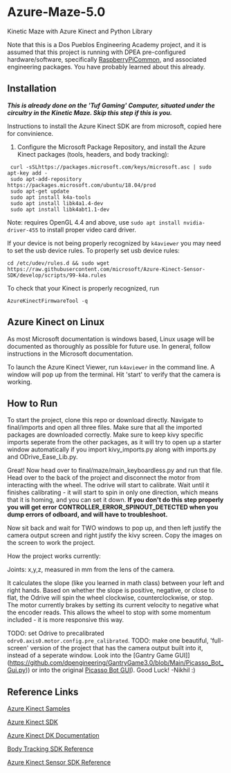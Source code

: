 # Azure-Maze-5.0
Kinetic Maze with Azure Kinect and Python Library

Note that this is a Dos Pueblos Engineering Academy project, and it is assumed that this project is running with DPEA pre-configured hardware/software, specifically [RaspberryPiCommon](https://github.com/dpengineering/RaspberryPiCommon), and associated engineering packages. You have probably learned about this already.



## Installation ##
***This is already done on the 'Tuf Gaming' Computer, situated under the circuitry in the Kinetic Maze. Skip this step if this is you.***

Instructions to install the Azure Kinect SDK are from microsoft, copied here for convinience.

1. Configure the Microsoft Package Repository, and install the Azure Kinect packages (tools, headers, and body tracking):
```
 curl -sSLhttps://packages.microsoft.com/keys/microsoft.asc | sudo apt-key add -
 sudo apt-add-repository https://packages.microsoft.com/ubuntu/18.04/prod
 sudo apt-get update
 sudo apt install k4a-tools
 sudo apt install libk4a1.4-dev
 sudo apt install libk4abt1.1-dev
```
Note: requires OpenGL 4.4 and above, use ```sudo apt install nvidia-driver-455``` to install proper video card driver.

If your device is not being properly recognized by ```k4aviewer``` you may need to set the usb device rules.
To properly set usb device rules:

```
cd /etc/udev/rules.d && sudo wget https://raw.githubusercontent.com/microsoft/Azure-Kinect-Sensor-SDK/develop/scripts/99-k4a.rules
```

To check that your Kinect is properly recognized, run
```
AzureKinectFirmwareTool -q
```


## Azure Kinect on Linux ##
As most Microsoft documentation is windows based, Linux usage will be documented as thoroughly as possible for future use. In general, follow instructions in the Microsoft documentation.

To launch the Azure Kinect Viewer, run `k4aviewer` in the command line. A window will pop up from the terminal. Hit 'start' to verify that the camera is working.

## How to Run ##

To start the project, clone this repo or download directly.
Navigate to final/imports and open all three files.
Make sure that all the imported packages are downloaded correctly. Make sure to keep kivy specific imports seperate from the other packages, as it will try to open up a starter window automatically if you import kivy_imports.py along with imports.py and ODrive_Ease_Lib.py.

Great! Now head over to final/maze/main_keyboardless.py and run that file. Head over to the back of the project and disconnect the motor from interacting with the wheel. The odrive will start to calibrate. Wait until it finishes calibrating - it will start to spin in only one direction, which means that it is homing, and you can set it down. **If you don't do this step properly you will get error CONTROLLER_ERROR_SPINOUT_DETECTED when you dump errors of odboard, and will have to troubleshoot.**

Now sit back and wait for TWO windows to pop up, and then left justify the camera output screen and right justify the kivy screen. Copy the images on the screen to work the project.

How the project works currently: 

Joints: x,y,z, measured in mm from the lens of the camera.

It calculates the slope (like you learned in math class) between your left and right hands. Based on whether the slope is positive, negative, or close to flat, the Odrive will spin the wheel clockwise, counterclockwise, or stop. 
The motor currently brakes by setting its current velocity to negative what the encoder reads. This allows the wheel to stop with some momentum included - it is more responsive this way.

TODO: set Odrive to precalibrated `odrv0.axis0.motor.config.pre_calibrated`.
TODO: make one beautiful, 'full-screen' version of the project that has the camera output built into it, instead of a seperate window. 
Look into the [Gantry Game GUI]](https://github.com/dpengineering/GantryGame3.0/blob/Main/Picasso_Bot_Gui.py)) or into the original [Picasso Bot GUI](https://github.com/nikhi1g/Picasso_Bot_Gui/blob/main/Picasso_Bot_Gui.py)). Good Luck!
-Nikhil :)




## Reference Links ##
[Azure Kinect Samples](https://github.com/microsoft/Azure-Kinect-Samples)

[Azure Kinect SDK](https://github.com/microsoft/Azure-Kinect-Sensor-SDK)

[Azure Kinect DK Documentation](https://docs.microsoft.com/en-us/azure/kinect-dk/)

[Body Tracking SDK Reference](https://microsoft.github.io/Azure-Kinect-Body-Tracking/release/1.x.x/index.html)

[Azure Kinect Sensor SDK Reference](https://microsoft.github.io/Azure-Kinect-Sensor-SDK/master/index.html)
